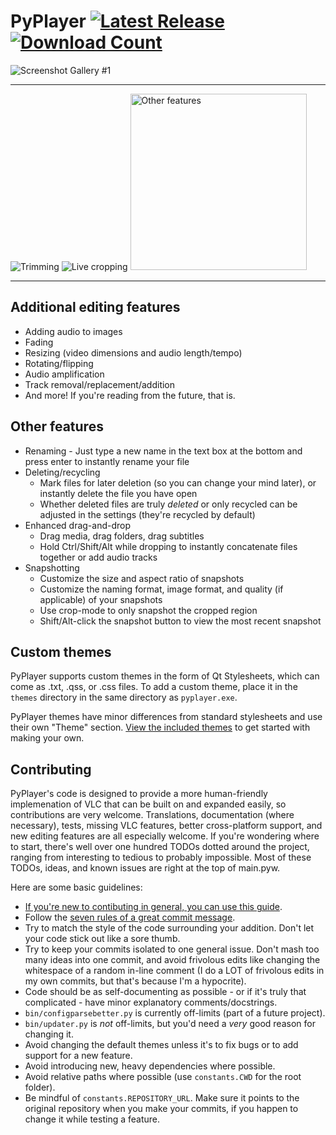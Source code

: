 # PyPlayer [![Latest Release](https://img.shields.io/github/release/thisismy-github/pyplayer/all.svg)](https://github.com/thisismy-github/pyplayer/releases) [![Download Count](https://img.shields.io/github/downloads/thisismy-github/pyplayer/total?color=success)](https://github.com/thisismy-github/pyplayer/releases/latest)

![Screenshot Gallery #1](https://i.imgur.com/NIebowT.png)

---

<img src="https://i.imgur.com/HBUnMDc.gif" alt="Trimming"/> <img src="https://i.imgur.com/5ew8Eua.gif" alt="Live cropping"/> <img src="https://i.imgur.com/b8xXmQX.png" alt="Other features" height="282"/>

---

## Additional editing features
- Adding audio to images
- Fading
- Resizing (video dimensions and audio length/tempo)
- Rotating/flipping
- Audio amplification
- Track removal/replacement/addition
- And more! If you're reading from the future, that is.


## Other features
- Renaming - Just type a new name in the text box at the bottom and press enter to instantly rename your file
- Deleting/recycling
    - Mark files for later deletion (so you can change your mind later), or instantly delete the file you have open
    - Whether deleted files are truly *deleted* or only recycled can be adjusted in the settings (they're recycled by default)
- Enhanced drag-and-drop
    - Drag media, drag folders, drag subtitles
    - Hold Ctrl/Shift/Alt while dropping to instantly concatenate files together or add audio tracks
- Snapshotting
    - Customize the size and aspect ratio of snapshots
    - Customize the naming format, image format, and quality (if applicable) of your snapshots
    - Use crop-mode to only snapshot the cropped region
    - Shift/Alt-click the snapshot button to view the most recent snapshot


## Custom themes
PyPlayer supports custom themes in the form of Qt Stylesheets, which can come as .txt, .qss, or .css files. To add a custom theme, place it in the `themes` directory in the same directory as `pyplayer.exe`.

PyPlayer themes have minor differences from standard stylesheets and use their own "Theme" section. [View the included themes](https://github.com/thisismy-github/pyplayer/tree/master/themes) to get started with making your own.


## Contributing
PyPlayer's code is designed to provide a more human-friendly implemenation of VLC that can be built on and expanded easily, so contributions are very welcome. Translations, documentation (where necessary), tests, missing VLC features, better cross-platform support, and new editing features are all especially welcome. If you're wondering where to start, there's well over one hundred TODOs dotted around the project, ranging from interesting to tedious to probably impossible. Most of these TODOs, ideas, and known issues are right at the top of main.pyw.

Here are some basic guidelines:

- [If you're new to contibuting in general, you can use this guide](https://www.dataschool.io/how-to-contribute-on-github/).
- Follow the [seven rules of a great commit message](https://cbea.ms/git-commit/#seven-rules).
- Try to match the style of the code surrounding your addition. Don't let your code stick out like a sore thumb.
- Try to keep your commits isolated to one general issue. Don't mash too many ideas into one commit, and avoid frivolous edits like changing the whitespace of a random in-line comment (I do a LOT of frivolous edits in my own commits, but that's because I'm a hypocrite).
- Code should be as self-documenting as possible - or if it's truly that complicated - have minor explanatory comments/docstrings.
- `bin/configparsebetter.py` is currently off-limits (part of a future project).
- `bin/updater.py` is *not* off-limits, but you'd need a *very* good reason for changing it.
- Avoid changing the default themes unless it's to fix bugs or to add support for a new feature.
- Avoid introducing new, heavy dependencies where possible.
- Avoid relative paths where possible (use `constants.CWD` for the root folder).
- Be mindful of `constants.REPOSITORY_URL`. Make sure it points to the original repository when you make your commits, if you happen to change it while testing a feature.

